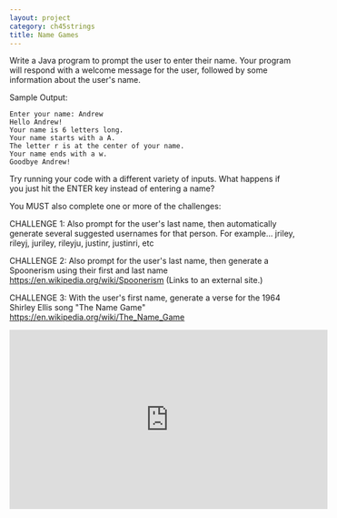 ```yaml
---
layout: project
category: ch45strings
title: Name Games
---
```



Write a Java program to prompt the user to enter their name. Your program will respond with a welcome message for the user, followed by some information about the user's name.

Sample Output:
```
Enter your name: Andrew
Hello Andrew!
Your name is 6 letters long.
Your name starts with a A.
The letter r is at the center of your name.
Your name ends with a w.
Goodbye Andrew!
```
Try running your code with a different variety of inputs. What happens if you just hit the ENTER key instead of entering a name?

You MUST also complete one or more of the challenges:

CHALLENGE 1: Also prompt for the user's last name, then automatically generate several suggested usernames for that person. For example... jriley, rileyj, juriley, rileyju, justinr, justinri, etc

CHALLENGE 2: Also prompt for the user's last name, then generate a Spoonerism using their first and last name https://en.wikipedia.org/wiki/Spoonerism (Links to an external site.)

CHALLENGE 3: With the user's first name, generate a verse for the 1964 Shirley Ellis song "The Name Game" https://en.wikipedia.org/wiki/The_Name_Game

<iframe width="560" height="315" src="https://www.youtube.com/embed/-7NEYSKRJzA" frameborder="0" allow="accelerometer; autoplay; encrypted-media; gyroscope; picture-in-picture" allowfullscreen></iframe>
